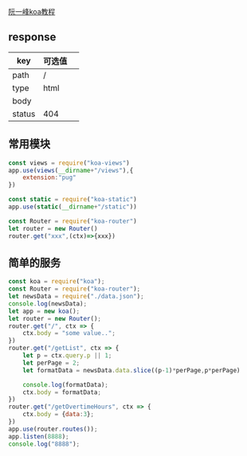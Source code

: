 [阮一峰koa教程](https://www.ruanyifeng.com/blog/2017/08/koa.html)

## response

| key    | 可选值 |      |
| ------ | ------ | ---- |
| path   | /      |      |
| type   | html   |      |
| body   |        |      |
| status | 404    |      |



## 常用模块



```js
const views = require("koa-views")
app.use(views(__dirname+"/views"),{
    extension:"pug"
})

const static = require("koa-static")
app.use(static(__dirname+"/static"))

const Router = require("koa-router")
let router = new Router()
router.get("xxx",(ctx)=>{xxx})
```



## 简单的服务

```js
const koa = require("koa");
const Router = require("koa-router");
let newsData = require("./data.json");
console.log(newsData);
let app = new koa();
let router = new Router();
router.get("/", ctx => {
    ctx.body = "some value..";
})
router.get("/getList", ctx => {
    let p = ctx.query.p || 1;
    let perPage = 2;
    let formatData = newsData.data.slice((p-1)*perPage,p*perPage)

    console.log(formatData);
    ctx.body = formatData;
})
router.get("/getOvertimeHours", ctx => {
    ctx.body = {data:3};
})
app.use(router.routes()); 
app.listen(8888);
console.log("8888");

```


